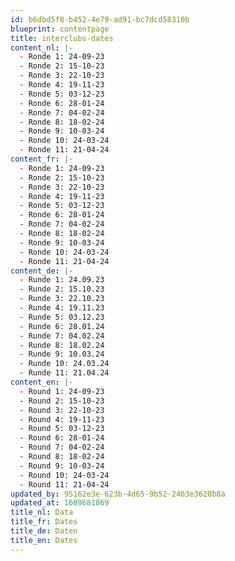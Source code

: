 ```yaml
---
id: b6dbd5f8-b452-4e79-ad91-bc7dcd58310b
blueprint: contentpage
title: interclubs-dates
content_nl: |-
  - Ronde 1: 24-09-23
  - Ronde 2: 15-10-23
  - Ronde 3: 22-10-23
  - Ronde 4: 19-11-23
  - Ronde 5: 03-12-23
  - Ronde 6: 28-01-24
  - Ronde 7: 04-02-24
  - Ronde 8: 18-02-24
  - Ronde 9: 10-03-24
  - Ronde 10: 24-03-24
  - Ronde 11: 21-04-24
content_fr: |-
  - Ronde 1: 24-09-23
  - Ronde 2: 15-10-23
  - Ronde 3: 22-10-23
  - Ronde 4: 19-11-23
  - Ronde 5: 03-12-23
  - Ronde 6: 28-01-24
  - Ronde 7: 04-02-24
  - Ronde 8: 18-02-24
  - Ronde 9: 10-03-24
  - Ronde 10: 24-03-24
  - Ronde 11: 21-04-24
content_de: |-
  - Runde 1: 24.09.23
  - Runde 2: 15.10.23
  - Runde 3: 22.10.23
  - Runde 4: 19.11.23
  - Runde 5: 03.12.23
  - Runde 6: 28.01.24
  - Runde 7: 04.02.24
  - Runde 8: 18.02.24
  - Runde 9: 10.03.24
  - Runde 10: 24.03.24
  - Runde 11: 21.04.24
content_en: |-
  - Round 1: 24-09-23
  - Round 2: 15-10-23
  - Round 3: 22-10-23
  - Round 4: 19-11-23
  - Round 5: 03-12-23
  - Round 6: 28-01-24
  - Round 7: 04-02-24
  - Round 8: 18-02-24
  - Round 9: 10-03-24
  - Round 10: 24-03-24
  - Round 11: 21-04-24
updated_by: 95162e3e-623b-4d65-9b52-2463e3620b8a
updated_at: 1689681869
title_nl: Data
title_fr: Dates
title_de: Daten
title_en: Dates
---
```

